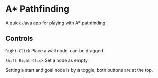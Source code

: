 # A* Pathfinding
A quick Java app for playing with A* pathfinding

## Controls
`Right-Click` Place a wall node, can be dragged

`Shift Right-Click` Set a node as empty

Setting a start and goal node is by a toggle, both buttons are at the top.
